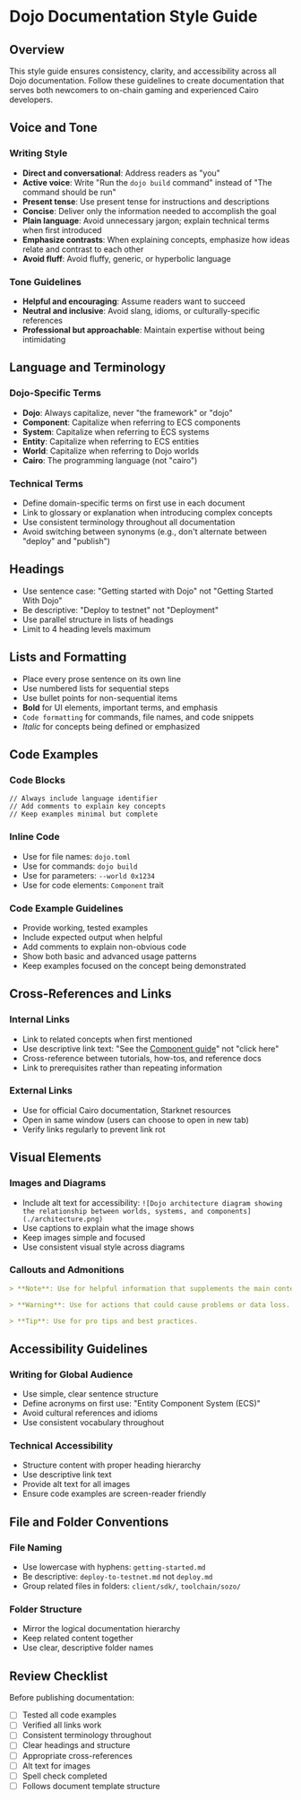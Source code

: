 # Dojo Documentation Style Guide

## Overview

This style guide ensures consistency, clarity, and accessibility across all Dojo documentation.
Follow these guidelines to create documentation that serves both newcomers to on-chain gaming and experienced Cairo developers.

## Voice and Tone

### Writing Style
- **Direct and conversational**: Address readers as "you"
- **Active voice**: Write "Run the `dojo build` command" instead of "The command should be run"
- **Present tense**: Use present tense for instructions and descriptions
- **Concise**: Deliver only the information needed to accomplish the goal
- **Plain language**: Avoid unnecessary jargon; explain technical terms when first introduced
- **Emphasize contrasts**: When explaining concepts, emphasize how ideas relate and contrast to each other
- **Avoid fluff**: Avoid fluffy, generic, or hyperbolic language

### Tone Guidelines
- **Helpful and encouraging**: Assume readers want to succeed
- **Neutral and inclusive**: Avoid slang, idioms, or culturally-specific references
- **Professional but approachable**: Maintain expertise without being intimidating

## Language and Terminology

### Dojo-Specific Terms
- **Dojo**: Always capitalize, never "the framework" or "dojo"
- **Component**: Capitalize when referring to ECS components
- **System**: Capitalize when referring to ECS systems
- **Entity**: Capitalize when referring to ECS entities
- **World**: Capitalize when referring to Dojo worlds
- **Cairo**: The programming language (not "cairo")

### Technical Terms
- Define domain-specific terms on first use in each document
- Link to glossary or explanation when introducing complex concepts
- Use consistent terminology throughout all documentation
- Avoid switching between synonyms (e.g., don't alternate between "deploy" and "publish")

## Headings
- Use sentence case: "Getting started with Dojo" not "Getting Started With Dojo"
- Be descriptive: "Deploy to testnet" not "Deployment"
- Use parallel structure in lists of headings
- Limit to 4 heading levels maximum

## Lists and Formatting
- Place every prose sentence on its own line
- Use numbered lists for sequential steps
- Use bullet points for non-sequential items
- **Bold** for UI elements, important terms, and emphasis
- `Code formatting` for commands, file names, and code snippets
- *Italic* for concepts being defined or emphasized

## Code Examples

### Code Blocks
```cairo
// Always include language identifier
// Add comments to explain key concepts
// Keep examples minimal but complete
```

### Inline Code
- Use for file names: `dojo.toml`
- Use for commands: `dojo build`
- Use for parameters: `--world 0x1234`
- Use for code elements: `Component` trait

### Code Example Guidelines
- Provide working, tested examples
- Include expected output when helpful
- Add comments to explain non-obvious code
- Show both basic and advanced usage patterns
- Keep examples focused on the concept being demonstrated

## Cross-References and Links

### Internal Links
- Link to related concepts when first mentioned
- Use descriptive link text: "See the [Component guide](./components.md)" not "click here"
- Cross-reference between tutorials, how-tos, and reference docs
- Link to prerequisites rather than repeating information

### External Links
- Use for official Cairo documentation, Starknet resources
- Open in same window (users can choose to open in new tab)
- Verify links regularly to prevent link rot

## Visual Elements

### Images and Diagrams
- Include alt text for accessibility: `![Dojo architecture diagram showing the relationship between worlds, systems, and components](./architecture.png)`
- Use captions to explain what the image shows
- Keep images simple and focused
- Use consistent visual style across diagrams

### Callouts and Admonitions
```markdown
> **Note**: Use for helpful information that supplements the main content.

> **Warning**: Use for actions that could cause problems or data loss.

> **Tip**: Use for pro tips and best practices.
```

## Accessibility Guidelines

### Writing for Global Audience
- Use simple, clear sentence structure
- Define acronyms on first use: "Entity Component System (ECS)"
- Avoid cultural references and idioms
- Use consistent vocabulary throughout

### Technical Accessibility
- Structure content with proper heading hierarchy
- Use descriptive link text
- Provide alt text for all images
- Ensure code examples are screen-reader friendly

## File and Folder Conventions

### File Naming
- Use lowercase with hyphens: `getting-started.md`
- Be descriptive: `deploy-to-testnet.md` not `deploy.md`
- Group related files in folders: `client/sdk/`, `toolchain/sozo/`

### Folder Structure
- Mirror the logical documentation hierarchy
- Keep related content together
- Use clear, descriptive folder names

## Review Checklist

Before publishing documentation:
- [ ] Tested all code examples
- [ ] Verified all links work
- [ ] Consistent terminology throughout
- [ ] Clear headings and structure
- [ ] Appropriate cross-references
- [ ] Alt text for images
- [ ] Spell check completed
- [ ] Follows document template structure
